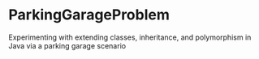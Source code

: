 # ParkingGarageProblem
Experimenting with extending classes, inheritance, and polymorphism in Java via a parking garage scenario
